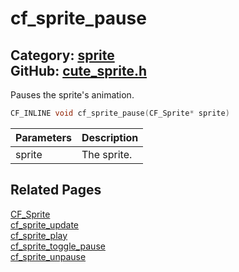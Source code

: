 [](../header.md ':include')

# cf_sprite_pause

Category: [sprite](/api_reference?id=sprite)  
GitHub: [cute_sprite.h](https://github.com/RandyGaul/cute_framework/blob/master/include/cute_sprite.h)  
---

Pauses the sprite's animation.

```cpp
CF_INLINE void cf_sprite_pause(CF_Sprite* sprite)
```

Parameters | Description
--- | ---
sprite | The sprite.

## Related Pages

[CF_Sprite](/sprite/cf_sprite.md)  
[cf_sprite_update](/sprite/cf_sprite_update.md)  
[cf_sprite_play](/sprite/cf_sprite_play.md)  
[cf_sprite_toggle_pause](/sprite/cf_sprite_toggle_pause.md)  
[cf_sprite_unpause](/sprite/cf_sprite_unpause.md)  
